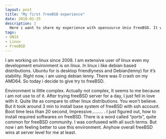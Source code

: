 ```yaml
---
layout: post
title: "My first freeBSD experience"
date: 2010-02-25
description: |
  Here i want to share my experience with opensource Unix FreeBSD. It was bit tough though i like it.
tags:
- UNIX
- Linux
- FreeBSD
---
```


I am working on linux since 2008. I am extensive user of linux even my development environment is on linux. 
In linux i like debian based distributions. Ubuntu for is desktop friendlyness and Debian(lenny) for it’s stability. 
Right now, i am using debian lenny. There was 0 crash on my AMD64. So today i decide to give try to freeBSD. 

<!--more-->
Environment is little complex. Actually not complex, It seems to me because i am not use to of it. After trying freeBSD server for a day, I just fell 
in love with it. Quite lite as compare to other linux distributions. You won’t believe. But it took around 3 min to install 
base system of freeBSD with ssh account. Boot time less than 20 second, Impressive……… . I just figured out, how to install 
required softwares on freeBSD. There is a word called “ports”, quite common for freeBSD community. I was confuseed with all 
such terms. But now i am feeling better to use this environment. Anyhow overall freeBSD wins at server level for me at least.

